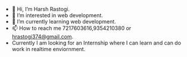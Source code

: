 - 👋 Hi, I’m Harsh Rastogi.
- 👀 I’m interested in web development. 
- 🌱 I’m currently learning web development. 
- 📫 How to reach me 7217603616,9354210380 or hrastogi374@gmail.com.
- Currently I am looking for an Internship where I can learn and can do work in realtime enviornment.
